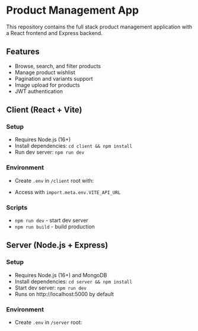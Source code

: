 # Product Management App

This repository contains the full stack product management application with a React frontend and Express backend.

## Features
- Browse, search, and filter products
- Manage product wishlist
- Pagination and variants support
- Image upload for products
- JWT authentication

## Client (React + Vite)

### Setup
- Requires Node.js (16+)
- Install dependencies: `cd client && npm install`
- Run dev server: `npm run dev`

### Environment
- Create `.env` in `/client` root with:


- Access with `import.meta.env.VITE_API_URL`

### Scripts
- `npm run dev` - start dev server
- `npm run build` - build production

## Server (Node.js + Express)

### Setup
- Requires Node.js (16+) and MongoDB
- Install dependencies: `cd server && npm install`
- Start dev server: `npm run dev`
- Runs on http://localhost:5000 by default

### Environment
- Create `.env` in `/server` root:
